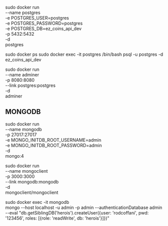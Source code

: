 sudo docker run \
    --name postgres \
    -e POSTGRES_USER=postgres \
    -e POSTGRES_PASSWORD=postgres \
    -e POSTGRES_DB=ez_coins_api_dev \
    -p 5432:5432 \
    -d \
    postgres

sudo docker ps
sudo docker exec -it postgres /bin/bash
psql -u postgres -d ez_coins_api_dev

sudo docker run \
    --name adminer \
    -p 8080:8080 \
    --link postgres:postgres \
    -d \
    adminer

## MONGODB
sudo docker run \
    --name mongodb \
    -p 27017:27017 \
    -e MONGO_INITDB_ROOT_USERNAME=admin \
    -e MONGO_INITDB_ROOT_PASSWORD=admin \
    -d \
    mongo:4


sudo docker run \
    --name mongoclient \
    -p 3000:3000 \
    --link mongodb:mongodb \
    -d \
    mongoclient/mongoclient



sudo docker exec -it mongodb \
    mongo --host localhost -u admin -p admin --authenticationDatabase admin \
    --eval "db.getSiblingDB('herois').createUser({user: 'rodcoffani', pwd: '123456', roles: [{role: 'readWrite', db: 'herois'}]})"
